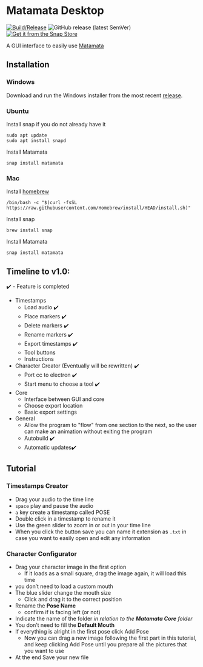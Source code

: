 # Matamata Desktop

[![Build/Release](https://github.com/Matamata-Animator/Desktop/actions/workflows/build.yml/badge.svg)](https://github.com/Matamata-Animator/Desktop/actions/workflows/build.yml) ![GitHub release (latest SemVer)](https://img.shields.io/github/v/release/Matamata-Animator/Desktop?label=Curerent%20Version&style=flat-square) [![Get it from the Snap Store](https://snapcraft.io/static/images/badges/en/snap-store-black.svg)](https://snapcraft.io/matamata)

A GUI interface to easily use [Matamata](https://github.com/Matamata-Animator/Matamata)

## Installation

### Windows

Download and run the Windows installer from the most recent [release](https://github.com/Matamata-Animator/Desktop/releases).

### Ubuntu

Install snap if you do not already have it

```shell
sudo apt update
sudo apt install snapd
```

Install Matamata

```shell
snap install matamata
```

### Mac

Install [homebrew](https://brew.sh/#install)

```shell
/bin/bash -c "$(curl -fsSL https://raw.githubusercontent.com/Homebrew/install/HEAD/install.sh)"
```

Install snap

```shell
brew install snap
```

Install Matamata

```shell
snap install matamata
```

## Timeline to v1.0:

:heavy_check_mark: - Feature is completed

- Timestamps
  - Load audio :heavy_check_mark:
  - Place markers :heavy_check_mark:
  - Delete markers :heavy_check_mark:
  - Rename markers :heavy_check_mark:
  - Export timestamps :heavy_check_mark:
  - Tool buttons
  - Instructions
- Character Creator (Eventually will be rewritten) :heavy_check_mark:
  - Port cc to electron :heavy_check_mark:
  - Start menu to choose a tool :heavy_check_mark:
- Core
  - Interface between GUI and core
  - Choose export location
  - Basic export settings
- General
  - Allow the program to "flow" from one section to the next, so the user can make an animation without exiting the program
  - Autobuild :heavy_check_mark:
  - Automatic updates:heavy_check_mark:

## Tutorial
### Timestamps Creator
- Drag your audio to the time line
- `space` play and pause the audio
- `a` key create a timestamp called POSE
- Double click in a timestamp to rename it
- Use the green slider to zoom in or out in your time line
- When you click the button save you can name it extension as `.txt` in case you want to easily open and edit any information

### Character Configurator
- Drag your character image in the first option
  - If it loads as a small square, drag the image again, it will load this time
- you don’t need to load a custom mouth
- The blue slider change the mouth size
  - Click and drag it to the correct position
- Rename the **Pose Name**
  - confirm if is facing left (or not)
- Indicate the name of the folder *in relation to the **Matamata Core** folder*
- You don’t need to fill the **Default Mouth** 
- If everything is alright in the first pose click Add Pose
  - Now you can drag a new image following the first part in this tutorial, and keep clicking Add Pose until you prepare all the pictures that you want to use
- At the end Save your new file
